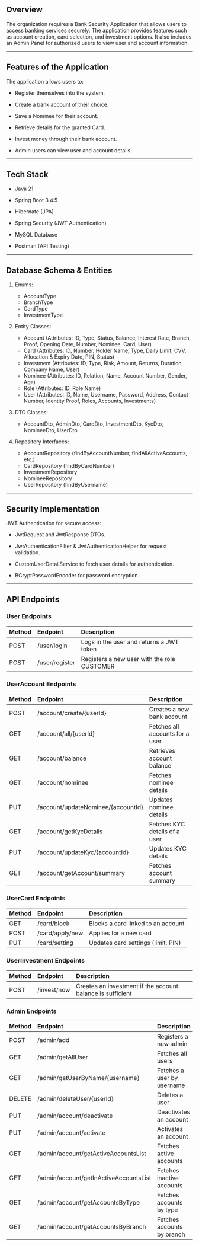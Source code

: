 ## Overview

The organization requires a Bank Security Application that allows users to access banking services securely. The application provides features such as account creation, card selection, and investment options. It also includes an Admin Panel for authorized users to view user and account information.


---


## Features of the Application

The application allows users to:

* Register themselves into the system.

* Create a bank account of their choice.

* Save a Nominee for their account.

* Retrieve details for the granted Card.

* Invest money through their bank account.

* Admin users can view user and account details.


---


## Tech Stack

* Java 21

* Spring Boot 3.4.5

* Hibernate (JPA)

* Spring Security (JWT Authentication)

* MySQL Database

* Postman (API Testing)


---


## Database Schema & Entities

1. Enums:
   * AccountType
   * BranchType
   * CardType
   * InvestmentType

2. Entity Classes:
   * Account (Attributes: ID, Type, Status, Balance, Interest Rate, Branch, Proof, Opening Date, Number, Nominee, Card, User)
   * Card (Attributes: ID, Number, Holder Name, Type, Daily Limit, CVV, Allocation & Expiry Date, PIN, Status)
   * Investment (Attributes: ID, Type, Risk, Amount, Returns, Duration, Company Name, User)
   * Nominee (Attributes: ID, Relation, Name, Account Number, Gender, Age)
   * Role (Attributes: ID, Role Name)
   * User (Attributes: ID, Name, Username, Password, Address, Contact Number, Identity Proof, Roles, Accounts, Investments)

3. DTO Classes:
   * AccountDto, AdminDto, CardDto, InvestmentDto, KycDto, NomineeDto, UserDto

4. Repository Interfaces:
   * AccountRepository (findByAccountNumber, findAllActiveAccounts, etc.)
   * CardRepository (findByCardNumber)
   * InvestmentRepository
   * NomineeRepository
   * UserRepository (findByUsername)


---


## Security Implementation

JWT Authentication for secure access:

* JwtRequest and JwtResponse DTOs.

* JwtAuthenticationFilter & JwtAuthenticationHelper for request validation.

* CustomUserDetailService to fetch user details for authentication.

* BCryptPasswordEncoder for password encryption.


---


## API Endpoints

### User Endpoints

| Method       | Endpoint       | Description                                  |
| ------------ |:---------------|:---------------------------------------------|
| POST         | /user/login    | Logs in the user and returns a JWT token     |
| POST         | /user/register | Registers a new user with the role CUSTOMER  |


### UserAccount Endpoints

| Method       | Endpoint                           | Description                     |
| ------------ |:-----------------------------------|:--------------------------------|
| POST         | /account/create/{userId}           | Creates a new bank account      |
| GET          | /account/all/{userId}              | Fetches all accounts for a user |
| GET          | /account/balance                   | Retrieves account balance       |
| GET          | /account/nominee                   | Fetches nominee details         |
| PUT          | /account/updateNominee/{accountId} | Updates nominee details         |
| GET          | /account/getKycDetails             | Fetches KYC details of a user   |
| PUT          | /account/updateKyc/{accountId}     | Updates KYC details             |
| GET          | /account/getAccount/summary        | Fetches account summary         |


### UserCard Endpoints

| Method       | Endpoint        | Description                        |
| ------------ |:----------------|:-----------------------------------|
| GET          | /card/block     | Blocks a card linked to an account |
| POST         | /card/apply/new | Applies for a new card             |
| PUT          | /card/setting   | Updates card settings (limit, PIN) |


### UserInvestment Endpoints

| Method       | Endpoint    | Description                                                |
| ------------ |:------------|:-----------------------------------------------------------|
| POST         | /invest/now | Creates an investment if the account balance is sufficient |


### Admin Endpoints

| Method       | Endpoint                               | Description                |
| ------------ |:---------------------------------------|:---------------------------|
| POST         | /admin/add                             | Registers a new admin      |
| GET          | /admin/getAllUser                      | Fetches all users          |
| GET          | /admin/getUserByName/{username}        | Fetches a user by username |
| DELETE       | /admin/deleteUser/{userId}             | Deletes a user             |
| PUT          | /admin/account/deactivate              | Deactivates an account     |
| PUT          | /admin/account/activate                | Activates an account       |
| GET          | /admin/account/getActiveAccountsList   | Fetches active accounts    |
| GET          | /admin/account/getInActiveAccountsList | Fetches inactive accounts  |
| GET          | /admin/account/getAccountsByType       | Fetches accounts by type   |
| GET          | /admin/account/getAccountsByBranch     | Fetches accounts by branch |
